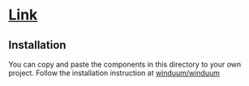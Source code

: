 # [Link](https://winduum.dev/docs/ui/link.html)

## Installation
You can copy and paste the components in this directory to your own project.
Follow the installation instruction at [winduum/winduum](https://github.com/winduum/winduum/tree/main/src/ui/link)
